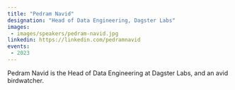```yaml
---
title: "Pedram Navid"
designation: "Head of Data Engineering, Dagster Labs"
images:
 - images/speakers/pedram-navid.jpg
linkedin: https://linkedin.com/pedramnavid
events:
 - 2023
---
```


Pedram Navid is the Head of Data Engineering at Dagster Labs, and an avid birdwatcher.